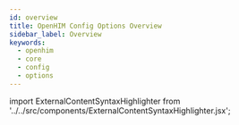 ```yaml
---
id: overview
title: OpenHIM Config Options Overview
sidebar_label: Overview
keywords:
  - openhim
  - core
  - config
  - options
---
```


import ExternalContentSyntaxHighlighter from '../../src/components/ExternalContentSyntaxHighlighter.jsx';

<ExternalContentSyntaxHighlighter
  url="https://raw.githubusercontent.com/jembi/openhim-core-js/master/config/config.md"
  language="json"
/>
